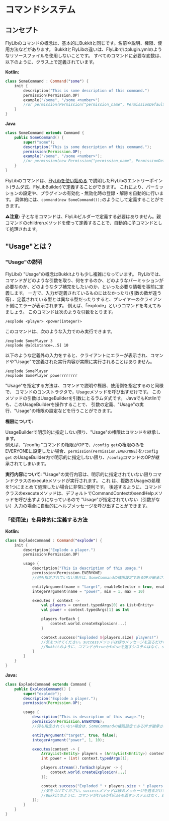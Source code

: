 # コマンドシステム

## コンセプト

FlyLibのコマンドの概念は、基本的にBukkitと同じです。名前や説明、権限、使用方法などがあります。 BukkitとFlyLibの違いは、FlyLibではplugin.ymlのようなリソースファイルを使用しないことです。
すべてのコマンドに必要な変数は、以下のように、クラス上で定義されています。

**Kotlin:**

```kotlin
class SomeCommand : Command("some") {
    init {
        description("This is some description of this command.")
        permission(Permission.OP)
        example("/some", "/some <number>")
        //or permission(Permission("permission_name", PermissionDefault.TRUE))
    }
}
```

**Java**

```java
class SomeCommand extends Command {
    public SomeCommand() {
        super("some");
        description("This is some description of this command.");
        permission(Permission.OP);
        example("/some", "/some <number>");
        //or permission(new Permission("permission_name", PermissionDefault.TRUE));
    }
}
```

FlyLibのコマンドは、[FlyLibを使い始める](https://github.com/TeamKun/flylib-reloaded/blob/master/wiki/ja/getting-started.md)
で説明したFlyLibのエントリーポイント(ラムダ式、FlyLibBuilder)で定義することができます。 これにより、パーミッションの設定や、プラグインの有効化・無効化時の登録・解除を自動的に行います。
具体的には、`command(new SomeCommand());`のようにして定義することができます。

**⚠️注意:** 子となるコマンドは、FlyLibビルダーで定義する必要はありません。親コマンドのchildrenメソッドを使って定義することで、自動的に子コマンドとして処理されます。

## "Usage"とは？

### "Usage"の説明

FlyLibの "Usage"の概念はBukkitよりも少し複雑になっています。
FlyLibでは、コマンドがどのような引数を取り、何をするのか、どのようなパーミッションが必要なのか、どのようなタブ補完をしたいのか、といった必要な情報を事前に定義します。 一方で、入力が定義されているものにはなかったり(引数の数が違う等)
、定義されている型とは異なる型だったりすると、プレイヤーのクライアント側にエラーが表示されます。 例えば、「explode」というコマンドを考えてみましょう。 このコマンドは次のような引数をとります。

```
/explode <player> <power(integer)>
```

このコマンドは、次のような入力でのみ実行できます。

```
/explode SomePlayer 3
/explode @a[distance=..5] 10
```

以下のような定義外の入力をすると、クライアントにエラーが表示され、コマンドや"Usage"で定義された実行内容が実際に実行されることはありません。

```
/explode SomePlayer
/explode SomePlayer powerrrrrrrr
```

"Usage"を指定する方法は、コマンドで説明や権限、使用例を指定するのと同様で、 コマンドのコンストラクタで，Usageメソッドを呼び出すだけです。 このメソッドの引数はUsageBuilderを引数にとるラムダ式です。
JavaでもKotlinでも、このUsageBuilderを操作することで、 引数の定義、"Usage"の実行、"Usage"の権限の設定などを行うことができます。

**権限について:**

UsageBuilderで明示的に指定しない限り、"Usage"の権限はコマンドを継承します。  
例えば、"/config "コマンドの権限がOPで、`/config get`の権限のみをEVERYONEに設定したい場合、`permission(Permission.EVERYONE)`を`/config get`
のUsageBuilder内で明示的に指定しない限り、`/config`コマンドのOPが継承されてしまいます。

**実行内容について:**
"Usage"の実行内容は、明示的に指定されていない限りコマンドクラスのexecuteメソッドが実行されます。 これ は、複数のUsageの処理を1つにまとめて処理したい場合に非常に便利です。
後述するように、コマンドクラスのexecuteメソッドは、デフォルトでCommandContextのsendHelpメソッドを呼び出すようになっているので
"Usage"が指定されていない（引数がない）入力の場合に自動的にヘルプメッセージを呼び出すことができます。

### 「使用法」を具体的に定義する方法

**Kotlin:**

```kotlin
class ExplodeCommand : Command("explode") {
    init {
        description("Explode a player.")
        permission(Permission.OP)

        usage {
            description("This is description of this usage.")
            permission(Permission.EVERYONE)
            //何も指定されていない場合は、SomeCommandの権限設定であるOPが継承されます。

            entityArgument(name = "target", enableSelector = true, enableEntities = false)
            integerArgument(name = "power", min = 1, max = 10)

            executes { context ->
                val players = context.typedArgs[0] as List<Entity>
                val power = context.typedArgs[1] as Int

                players.forEach {
                    context.world.createExplosion(...)
                }

                context.success("Exploded ${players.size} players!")
                //気をつけてください。successメソッドは緑のメッセージを送るだけなので注意が必要です。 
                //Bukkitのように、コマンドがtrueかfalseを返すシステムはなく、successメソッドを呼んでもほかの処理は変わりません。
            }
        }
    }
}
```

**Java:**

```java
class ExplodeCommand extends Command {
    public ExplodeCommand() {
        super("explode");
        description("Explode a player.");
        permission(Permission.OP);

        usage {
            description("This is description of this usage.");
            permission(Permission.EVERYONE);
            //何も指定されていない場合は、SomeCommandの権限設定であるOPが継承されます。

            entityArgument("target", true, false);
            integerArgument("power", 1, 10);

            executes(context -> {
                ArrayList<Entity> players = (ArrayList<Entity>) context.typedArgs[0];
                int power = (int) context.typedArgs[1];

                players.stream().forEach(player -> {
                    context.world.createExplosion(...)
                });

                context.success("Exploded " + players.size + " players!");
                //気をつけてください。successメソッドは緑のメッセージを送るだけなので注意が必要です。 
                //Bukkitのように、コマンドがtrueかfalseを返すシステムはなく、successメソッドを呼んでもほかの処理は変わりません。
            });
        }
    }
}
```